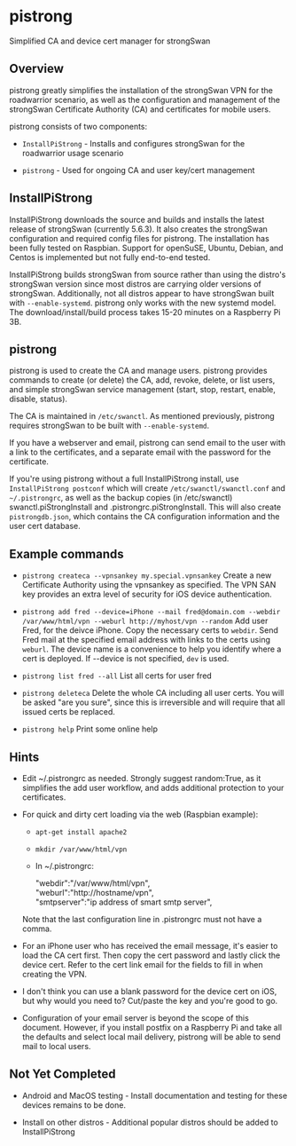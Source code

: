 # pistrong
Simplified CA and device cert manager for strongSwan

## Overview

pistrong greatly simplifies the installation of the strongSwan VPN for
the roadwarrior scenario, as well as the configuration and management of
the strongSwan Certificate Authority (CA) and certificates for mobile
users.

pistrong consists of two components:

* `InstallPiStrong` - Installs and configures strongSwan for the roadwarrior
usage scenario

* `pistrong` - Used for ongoing CA and user key/cert management

## InstallPiStrong 

InstallPiStrong downloads the source and builds and installs the latest
release of strongSwan (currently 5.6.3). It also creates
the strongSwan configuration and required config files for pistrong. The
installation has been fully tested on Raspbian. Support for openSuSE,
Ubuntu, Debian, and Centos is implemented but not fully end-to-end
tested.

InstallPiStrong builds strongSwan from source rather than using the
distro's strongSwan version since most distros are carrying older
versions of strongSwan. Additionally, not all distros appear to have
strongSwan built with `--enable-systemd`. pistrong only works with the
new systemd model. The download/install/build process takes 15-20
minutes on a Raspberry Pi 3B.

## pistrong
pistrong is used to create the CA and manage users. pistrong provides
commands to create (or delete) the CA, add, revoke, delete, or list
users, and simple strongSwan service management (start, stop, restart,
enable, disable, status).

The CA is maintained in `/etc/swanctl`. As mentioned previously, pistrong
requires strongSwan to be built with `--enable-systemd`.

If you have a webserver and email, pistrong can send email to the
user with a link to the certificates, and a separate email with the
password for the certificate. 

If you're using pistrong without a full InstallPiStrong install, use
`InstallPiStrong postconf` which will create `/etc/swanctl/swanctl.conf`
and `~/.pistrongrc`, as well as the backup copies (in /etc/swanctl)
swanctl.piStrongInstall and .pistrongrc.piStrongInstall. This will also
create `pistrongdb.json`, which contains the CA configuration information
and the user cert database.

## Example commands

* `pistrong createca --vpnsankey my.special.vpnsankey`
    Create a new Certificate Authority using the vpnsankey as specified. The VPN SAN key provides an extra level of security for iOS device authentication. 

* `pistrong add fred --device=iPhone --mail fred@domain.com --webdir /var/www/html/vpn --weburl http://myhost/vpn --random`
    Add user Fred, for the deivce iPhone. Copy the necessary certs to `webdir`. Send Fred mail at the specified email address with links to the certs using `weburl`. The device name is a convenience to help you identify where a cert is deployed. If --device is not specified, `dev` is used.

* `pistrong list fred --all`
    List all certs for user fred

* `pistrong deleteca`
    Delete the whole CA including all user certs. You will be asked "are you sure", since this is irreversible and will require that all issued certs be replaced.

* `pistrong help`
    Print some online help


## Hints

* Edit ~/.pistrongrc as needed. Strongly suggest random:True, as it
simplifies the add user workflow, and adds additional protection to your
certificates.

* For quick and dirty cert loading via the web (Raspbian example):

    * `apt-get install apache2`
    * `mkdir /var/www/html/vpn`
    * In ~/.pistrongrc:

        "webdir":"/var/www/html/vpn",  
        "weburl":"http://hostname/vpn",  
        "smtpserver":"ip address of smart smtp server",

    Note that the last configuration line in .pistrongrc must not have a comma. 

* For an iPhone user who has received the email message, it's easier to load the CA
cert first. Then copy the cert password and lastly click the device
cert. Refer to the cert link email for the fields to fill in when
creating the VPN.

* I don't think you can use a blank password for the device cert on iOS,
but why would you need to? Cut/paste the key and you're good to go.

* Configuration of your email server is beyond the scope of this
document. However, if you install postfix on a Raspberry Pi and take all
the defaults and select local mail delivery, pistrong will be able to
send mail to local users.

## Not Yet Completed

  * Android and MacOS testing - Install documentation and testing for
   these devices remains to be done.

   * Install on other distros - Additional popular distros should be added
   to InstallPiStrong
